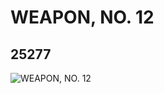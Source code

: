# WEAPON, NO. 12
## 25277
![WEAPON, NO. 12](https://lc-www-live-s.legocdn.com/media/bricks/5/2/6185536.jpg)